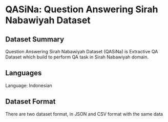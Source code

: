 # QASiNa: Question Answering Sirah Nabawiyah Dataset

## Dataset Summary

Question Answering Sirah Nabawiyah Dataset (QASiNa) is Extractive QA Dataset which build to perform QA task in Sirah Nabawiyah domain.

## Languages

Language: Indonesian

## Dataset Format

There are two dataset format, in JSON and CSV format with the same data
